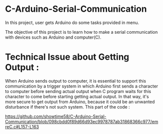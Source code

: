 # C-Arduino-Serial-Communication
In this project, user gets Arduino do some tasks provided in menu. 

The objective of this project is to learn how to make a serial communication with devices such as Arduino and computer(C).

# Technical Issue about Getting Output :

When Arduino sends output to computer, it is essential to support this communication by a trigger system in which Arduino first sends a character to computer before sending actual output when C program waits for this character to come before starting getting actual output. In that way, it's more secure to get output from Arduino, because it could be an unwanted disturbance if there's not such system. This part of the code :

https://github.com/showtime58/C-Arduino-Serial-Communication/blob/098cbdd0f89d66d93ec9978787ab31868366c977/emreC.c#L157-L163
